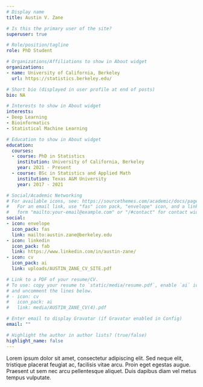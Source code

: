 ```yaml
---
# Display name
title: Austin V. Zane

# Is this the primary user of the site?
superuser: true

# Role/position/tagline
role: PhD Student

# Organizations/Affiliations to show in About widget
organizations:
- name: University of California, Berkeley
  url: https://statistics.berkeley.edu/

# Short bio (displayed in user profile at end of posts)
bio: NA

# Interests to show in About widget
interests:
- Deep Learning
- Bioinformatics
- Statistical Machine Learning

# Education to show in About widget
education:
  courses:
  - course: PhD in Statistics
    institution: University of California, Berkeley
    year: 2021 - Present
  - course: BSc in Statistics and Applied Math
    institution: Texas A&M University
    year: 2017 - 2021

# Social/Academic Networking
# For available icons, see: https://sourcethemes.com/academic/docs/page-builder/#icons
#   For an email link, use "fas" icon pack, "envelope" icon, and a link in the
#   form "mailto:your-email@example.com" or "/#contact" for contact widget.
social:
- icon: envelope
  icon_pack: fas
  link: mailto:austin.zane@berkeley.edu
- icon: linkedin
  icon_pack: fab
  link: https://www.linkedin.com/in/austin-zane/
- icon: cv
  icon_pack: ai
  link: uploads/AUSTIN_ZANE_CV_SITE.pdf

# Link to a PDF of your resume/CV.
# To use: copy your resume to `static/media/resume.pdf`, enable `ai` icons in `params.toml`, 
# and uncomment the lines below.
# - icon: cv
#   icon_pack: ai
#   link: media/AUSTIN_ZANE_CV(4).pdf

# Enter email to display Gravatar (if Gravatar enabled in Config)
email: ""

# Highlight the author in author lists? (true/false)
highlight_name: false
---
```



Lorem ipsum dolor sit amet, consectetur adipiscing elit. Sed neque elit, tristique placerat feugiat ac, facilisis vitae arcu. Proin eget egestas augue. Praesent ut sem nec arcu pellentesque aliquet. Duis dapibus diam vel metus tempus vulputate.

